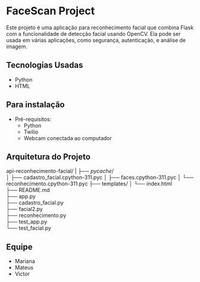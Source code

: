 # FaceScan Project

Este projeto é uma aplicação para reconhecimento facial que combina Flask com a funcionalidade de detecção facial usando OpenCV. Ela pode ser usada em várias aplicações, como segurança, autenticação, e análise de imagem.


## Tecnologias Usadas
- Python
- HTML

## Para instalação
- Pré-requisitos:
   - Python
   - Twilio
   - Webcam conectada ao computador

## Arquitetura do Projeto

api-reconhecimento-facial/
|
├── _pycache_/               
│   ├── cadastro_facial.cpython-311.pyc
│   ├── faces.cpython-311.pyc
│   └── reconhecimento.cpython-311.pyc
├── templates/
│   └── index.html           
├── README.md                 
├── app.py                    
├── cadastro_facial.py        
├── facial2.py                
├── reconhecimento.py         
├── test_app.py               
└── test_facial.py            


## Equipe
- Mariana
- Mateus
- Victor
